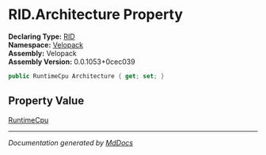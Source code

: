 ﻿<!--  
  <auto-generated>   
    The contents of this file were generated by a tool.  
    Changes to this file may be list if the file is regenerated  
  </auto-generated>   
-->

# RID.Architecture Property

**Declaring Type:** [RID](../index.md)  
**Namespace:** [Velopack](../../index.md)  
**Assembly:** Velopack  
**Assembly Version:** 0.0.1053+0cec039

```csharp
public RuntimeCpu Architecture { get; set; }
```

## Property Value

[RuntimeCpu](../../RuntimeCpu/index.md)

___

*Documentation generated by [MdDocs](https://github.com/ap0llo/mddocs)*
